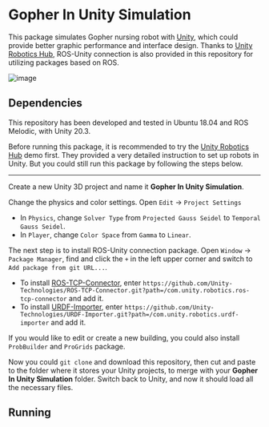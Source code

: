 # Gopher In Unity Simulation
This package simulates Gopher nursing robot with [Unity](https://unity.com/), which could provide better graphic performance and interface design. Thanks to [Unity Robotics Hub](https://github.com/Unity-Technologies/Unity-Robotics-Hub), ROS-Unity connection is also provided in this repository for utilizing packages based on ROS.

![image](demo/Gopher_in_Unity.png)

## Dependencies
This repository has been developed and tested in Ubuntu 18.04 and ROS Melodic, with Unity 20.3.

Before running this package, it is recommended to try the [Unity Robotics Hub](https://github.com/Unity-Technologies/Unity-Robotics-Hub) demo first. They provided a very detailed instruction to set up robots in Unity. But you could still run this package by following the steps below.

---

Create a new Unity 3D project and name it **Gopher In Unity Simulation**. 

Change the physics and color settings. Open `Edit` -> `Project Settings` 

- In `Physics`, change `Solver Type` from `Projected Gauss Seidel` to `Temporal Gauss Seidel`. 
- In `Player`, change `Color Space` from `Gamma` to `Linear`.

The next step is to install ROS-Unity connection package. Open `Window` -> `Package Manager`, find and click the `+` in the left upper corner and switch to `Add package from git URL...`. 

- To install [ROS-TCP-Connector](https://github.com/Unity-Technologies/ROS-TCP-Connector), enter `https://github.com/Unity-Technologies/ROS-TCP-Connector.git?path=/com.unity.robotics.ros-tcp-connector` and add it.
- To install [URDF-Importer](https://github.com/Unity-Technologies/URDF-Importer), enter `https://github.com/Unity-Technologies/URDF-Importer.git?path=/com.unity.robotics.urdf-importer` and add it.

If you would like to edit or create a new building, you could also install `ProbBuilder` and `ProGrids` package. 

Now you could `git clone` and download this repository, then cut and paste to the folder where it stores your Unity projects, to merge with your **Gopher In Unity Simulation** folder. Switch back to Unity, and now it should load all the necessary files.

## Running